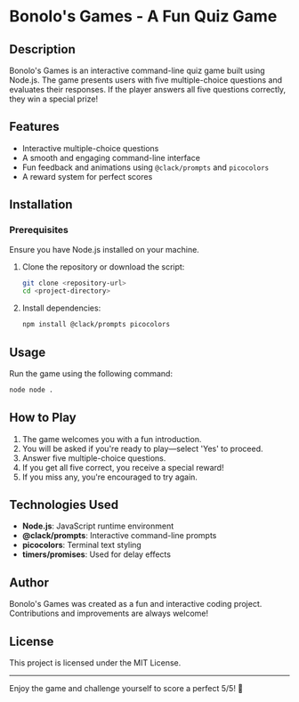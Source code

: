 # Bonolo's Games - A Fun Quiz Game

## Description
Bonolo's Games is an interactive command-line quiz game built using Node.js. The game presents users with five multiple-choice questions and evaluates their responses. If the player answers all five questions correctly, they win a special prize!

## Features
- Interactive multiple-choice questions
- A smooth and engaging command-line interface
- Fun feedback and animations using `@clack/prompts` and `picocolors`
- A reward system for perfect scores

## Installation

### Prerequisites
Ensure you have Node.js installed on your machine.

1. Clone the repository or download the script:
   ```sh
   git clone <repository-url>
   cd <project-directory>
   ```
2. Install dependencies:
   ```sh
   npm install @clack/prompts picocolors
   ```

## Usage
Run the game using the following command:
```sh
node node .
```

## How to Play
1. The game welcomes you with a fun introduction.
2. You will be asked if you're ready to play—select 'Yes' to proceed.
3. Answer five multiple-choice questions.
4. If you get all five correct, you receive a special reward!
5. If you miss any, you're encouraged to try again.

## Technologies Used
- **Node.js**: JavaScript runtime environment
- **@clack/prompts**: Interactive command-line prompts
- **picocolors**: Terminal text styling
- **timers/promises**: Used for delay effects

## Author
Bonolo's Games was created as a fun and interactive coding project. Contributions and improvements are always welcome!

## License
This project is licensed under the MIT License.

---
Enjoy the game and challenge yourself to score a perfect 5/5! 🚀

